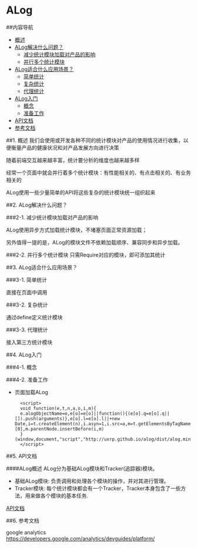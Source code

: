 ALog
=======

##内容导航
* [概述](#1-)
* [ALog解决什么问题？](#2-)
   * [减少统计模块加载对产品的影响](#2-1-)
   * [并行多个统计模块](#2-2-)
* [ALog适合什么应用场景？](#3-)
   * [简单统计](#3-1-)
   * [复杂统计](#3-2-)
   * [代理统计](#3-3-)
* [ALog入门](#4-)
   * [概念](#4-1-)
   * [准备工作](#4-2-)
* [API文档](#5-)
* [参考文档](#6-)
 
##1. 概述
我们会使用或开发各种不同的统计模块对产品的使用情况进行收集，以便衡量产品的健康状况和对产品发展方向进行决策

随着前端交互越来越丰富，统计要分析的维度也越来越多样

经常一个页面中就会并行着多个统计模块：有性能相关的、有点击相关的、有业务相关的

ALog使用一些少量简单的API将这些复杂的统计模块统一组织起来

##2. ALog解决什么问题？

###2-1. 减少统计模块加载对产品的影响

ALog使用异步方式加载统计模块，不堵塞页面正常资源加载；

另外值得一提的是，ALog的模块文件不依赖加载顺序、兼容同步和异步加载。

###2-2. 并行多个统计模块
只需Require对应的模块，即可添加其统计

##3. ALog适合什么应用场景？

###3-1. 简单统计

直接在页面中调用

###3-2. 复杂统计

通过define定义统计模块

###3-3. 代理统计

接入第三方统计模块

##4. ALog入门

###4-1. 概念

###4-2. 准备工作
+ 页面加载ALog

		<script>
		void function(e,t,n,a,o,i,m){
		e.alogObjectName=o,e[o]=e[o]||function(){(e[o].q=e[o].q||[]).push(arguments)},e[o].l=e[o].l||+new Date,i=t.createElement(n),i.asyn=1,i.src=a,m=t.getElementsByTagName(n)[0],m.parentNode.insertBefore(i,m)
		}(window,document,"script","http://uxrp.github.io/alog/dist/alog.min.js","alog");
		</script>

##5. API文档

####ALog概述
ALog分为基础ALog模块和Tracker(追踪器)模块。

* 基础ALog模块: 负责调用和处理各个模块的操作，并对其进行管理。
* Tracker模块: 每个统计模块都会有一个Tracker，Tracker本身包含了一些方法，用来做各个模块的基本任务.

[API文档](./API.md)

##6. 参考文档

google analytics https://developers.google.com/analytics/devguides/platform/

